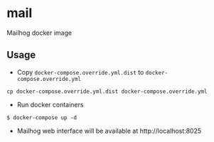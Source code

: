 # mail
Mailhog docker image
## Usage

* Copy `docker-compose.override.yml.dist` to `docker-compose.override.yml`
```
cp docker-compose.override.yml.dist docker-compose.override.yml
```

* Run docker containers
```
$ docker-compose up -d
```
* Mailhog web interface will be available at http://localhost:8025
